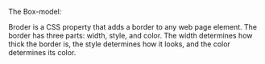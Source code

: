 The Box-model:

  Broder is a CSS property that adds a border to any web page element. The border has three parts: width, style, and color. The width determines how thick the border is, the style determines how it looks, and the color determines its color.
